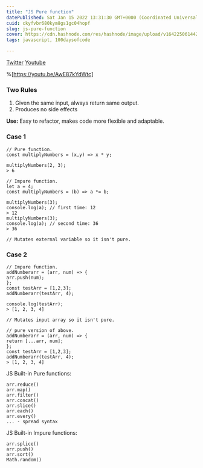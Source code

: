 ```yaml
---
title: "JS Pure function"
datePublished: Sat Jan 15 2022 13:31:30 GMT+0000 (Coordinated Universal Time)
cuid: ckyfvbr680kym8gs1gc04hopf
slug: js-pure-function
cover: https://cdn.hashnode.com/res/hashnode/image/upload/v1642250614426/gBhc8SyTl.png
tags: javascript, 100daysofcode

---
```


 [Twitter](https://twitter.com/urstrulyvishwak/status/1482344922502275077?s=20)  [Youtube](https://youtu.be/AwE87kYdWtc)


%[https://youtu.be/AwE87kYdWtc]

  
### Two Rules

1. Given the same input, always return same output.
2. Produces no side effects

**Use:** Easy to refactor, makes code more flexible and adaptable.

### Case 1

```
// Pure function.
const multiplyNumbers = (x,y) => x * y;

multiplyNumbers(2, 3);
> 6
``` 
```
// Impure function.
let a = 4;
const multiplyNumbers = (b) => a *= b;

multiplyNumbers(3);
console.log(a); // first time: 12
> 12
multiplyNumbers(3);
console.log(a); // second time: 36
> 36

// Mutates external variable so it isn't pure.
```

### Case 2

```
// Impure function.
addNumberarr = (arr, num) => {
arr.push(num);
};
const testArr = [1,2,3];
addNumberarr(testArr, 4);

console.log(testArr);
> [1, 2, 3, 4]

// Mutates input array so it isn't pure.
```
```
// pure version of above.
addNumberarr = (arr, num) => {
return [...arr, num];
};
const testArr = [1,2,3];
addNumberarr(testArr, 4);
> [1, 2, 3, 4]
```
JS Built-in Pure functions:
```
arr.reduce()
arr.map()
arr.filter()
arr.concat()
arr.slice()
arr.each()
arr.every()
... - spread syntax 
```

JS Built-in Impure functions:
```
arr.splice()
arr.push()
arr.sort()
Math.random()
```



 